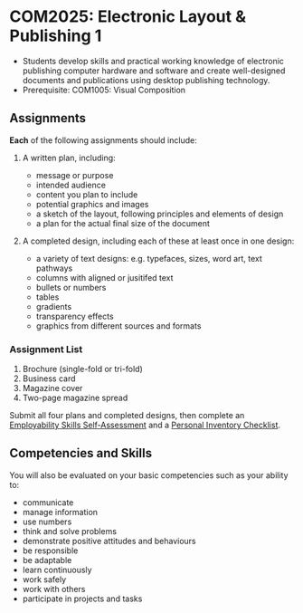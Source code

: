 # COM2025: Electronic Layout & Publishing 1

* Students develop skills and practical working knowledge of electronic publishing computer hardware and software and create well-designed documents and publications using desktop publishing technology.
* Prerequisite: COM1005: Visual Composition

## Assignments

**Each** of the following assignments should include:

1. A written plan, including:
    * message or purpose
    * intended audience
    * content you plan to include
    * potential graphics and images
    * a sketch of the layout, following principles and elements of design
    * a plan for the actual final size of the document

2. A completed design, including each of these at least once in one design:
    * a variety of text designs: e.g. typefaces, sizes, word art, text pathways
    * columns with aligned or jusitifed text
    * bullets or numbers
    * tables
    * gradients
    * transparency effects
    * graphics from different sources and formats

### Assignment List

1. Brochure (single-fold or tri-fold)
2. Business card
3. Magazine cover
4. Two-page magazine spread

Submit all four plans and completed designs, then complete an [Employability Skills Self-Assessment](https://docs.google.com/forms/d/e/1FAIpQLSeg5oKGSpVoPOOobLzBy20qugNRzDVHIJ4GU4AR6stKZwMFeg/viewform?usp=pp_url&entry.1608836029=COM2025) and a [Personal Inventory Checklist](https://docs.google.com/forms/d/e/1FAIpQLSdOEdGul7Omr2ggimeQU-dwUKrWGPU9t52ocposyntKgm7Kjg/viewform?usp=pp_url&entry.1721107223=COM2025).

## Competencies and Skills

You will also be evaluated on your basic competencies such as your ability to:

* communicate
* manage information
* use numbers
* think and solve problems
* demonstrate positive attitudes and behaviours
* be responsible
* be adaptable
* learn continuously
* work safely
* work with others
* participate in projects and tasks
